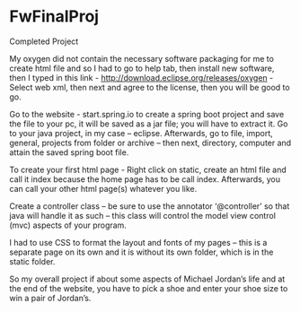 # FwFinalProj
Completed Project


My oxygen did not contain the necessary software packaging for me to create html file and so I had to go to help tab, then install new software, then I typed in this link - http://download.eclipse.org/releases/oxygen - Select web xml, then next and agree to the license, then you will be good to go.

Go to the website - start.spring.io to create a spring boot project and save the file to your pc, it will be saved as a jar file; you will have to extract it. Go to your java project, in my case – eclipse.  Afterwards, go to file, import, general, projects from folder or archive – then next, directory, computer and attain the saved spring boot file.

To create your first html page - Right click on static, create an html file and call it index because the home page has to be call index.
Afterwards, you can call your other html page(s) whatever you like.

Create a controller class – be sure to use the annotator ‘@controller’ so that java will handle it as such – this class will control the model view control (mvc) aspects of your program.

I had to use CSS to format the layout and fonts of my pages – this is a separate page on its own and it is without its own folder, which is in the static folder.

So my overall project if about some aspects of Michael Jordan’s life and at the end of the website, you have to pick a shoe and enter your shoe size to win a pair of Jordan’s.
